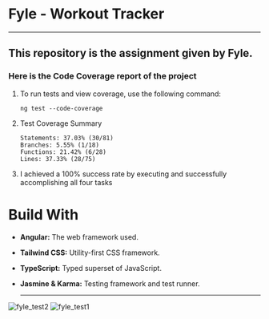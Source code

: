 # Fyle - Workout Tracker

---

## This repository is the assignment given by Fyle.

### Here is the Code Coverage report of the project
1) To run tests and view coverage, use the following command:
    ```
    ng test --code-coverage
    ```
2) Test Coverage Summary
    ```
    Statements: 37.03% (30/81)
    Branches: 5.55% (1/18)
    Functions: 21.42% (6/28)
    Lines: 37.33% (28/75)
    ```
 3) I achieved a 100% success rate by executing and successfully accomplishing all four tasks

# Build With
- **Angular:** The web framework used.
- **Tailwind CSS:** Utility-first CSS framework.
- **TypeScript:** Typed superset of JavaScript.
- **Jasmine & Karma:**  Testing framework and test runner.

  ---

 ![fyle_test2](https://github.com/user-attachments/assets/cce55428-4df8-46d9-8717-7e37aa9833b6)
![fyle_test1](https://github.com/user-attachments/assets/3cb114c0-e55e-4c6a-b049-1334268c4d68)


